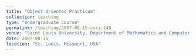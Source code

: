 ```yaml
---
title: "Object-Oriented Practicum"
collection: teaching
type: "Undergraduate course"
permalink: /teaching/2007-08-15-csci-146
venue: "Saint Louis University, Department of Mathematics and Computer Science"
date: 2007-08-15
location: "St. Louis, Missouri, USA"
---
```


